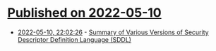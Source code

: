 # [Published on 2022-05-10](index.md)

* [2022-05-10, 22:02:26](https://news.ycombinator.com/item?id=31333284) - [Summary of Various Versions of Security Descriptor Definition Language (SDDL)](https://devblogs.microsoft.com/oldnewthing/20220510-00/?p=106640)
